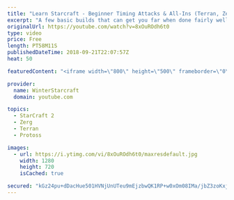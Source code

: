 ```yaml
---
title: "Learn Starcraft - Beginner Timing Attacks & All-Ins (Terran, Zerg & Protoss)"
excerpt: "A few basic builds that can get you far when done fairly well. Also important is how not to overextend and lose everything."
originalUrl: https://youtube.com/watch?v=8xOuROdh6t0
type: video
price: Free
length: PT58M11S
publishedDateTime: 2018-09-21T22:07:57Z
heat: 50

featuredContent: "<iframe width=\"800\" height=\"500\" frameborder=\"0\" src=\"https://www.youtube.com/embed/8xOuROdh6t0\" allow=\"accelerometer; autoplay; encrypted-media; gyroscope; picture-in-picture\" allowfullscreen></iframe>"

provider:
  name: WinterStarcraft
  domain: youtube.com

topics:
  - StarCraft 2
  - Zerg
  - Terran
  - Protoss

images:
  - url: https://i.ytimg.com/vi/8xOuROdh6t0/maxresdefault.jpg
    width: 1280
    height: 720
    isCached: true

secured: "kGz24pu+dDacHue501HVNjUnUTeu9mEjzbwQK1RP+w0xOm08IMa/jbZ3zoKxjQBExdoSuJSttljpCa7rXzbvoQuPETKRYcdjq/VZZD+O5Lt9K+IYqnVWxM0iti3uRE9lND5OVqa/OWmQdQxZatbbNloIFkIZBT+ylg8dwzoFK2GFVpERLVUqmFkG5tgcx5F75hmiYhbwRfrF8SbGylhlfRJXGaqG4ZobNiYEnQD5efmMcFJqP989Bucyjicu5sZ0cMQW2DhIhwgaK0SjwhofpZFsKeOu65Mioi8qQ4d19t2mXWki4zLrZmeNoTwlfhQetv8B94EXzBeBxVuisIUfeq0/lUYrPgsmSysQuBvFS8aMFRGM94nqstfXeNlvjXgKSmBUjKU/dZikbfv1x9Qrm3cZSXcS89EDFVJv+WXbTaI=;llRwC/g6pL//tjc98/lCxw=="
---
```


